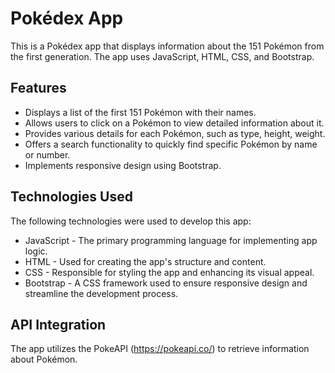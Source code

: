 # Pokédex App

This is a Pokédex app that displays information about the 151 Pokémon from the first generation. The app uses JavaScript, HTML, CSS, and Bootstrap.

## Features

- Displays a list of the first 151 Pokémon with their names.
- Allows users to click on a Pokémon to view detailed information about it.
- Provides various details for each Pokémon, such as type, height, weight.
- Offers a search functionality to quickly find specific Pokémon by name or number.
- Implements responsive design using Bootstrap.

## Technologies Used

The following technologies were used to develop this app:

- JavaScript - The primary programming language for implementing app logic.
- HTML - Used for creating the app's structure and content.
- CSS - Responsible for styling the app and enhancing its visual appeal.
- Bootstrap - A CSS framework used to ensure responsive design and streamline the development process.

## API Integration

The app utilizes the PokeAPI (https://pokeapi.co/) to retrieve information about Pokémon.
